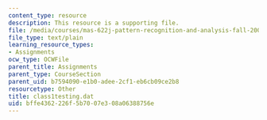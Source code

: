 ```yaml
---
content_type: resource
description: This resource is a supporting file.
file: /media/courses/mas-622j-pattern-recognition-and-analysis-fall-2006/bffe4362226f5b7007e308a06388756e_class1testing.dat
file_type: text/plain
learning_resource_types:
- Assignments
ocw_type: OCWFile
parent_title: Assignments
parent_type: CourseSection
parent_uid: b7594090-e1b0-adee-2cf1-eb6cb09ce2b8
resourcetype: Other
title: class1testing.dat
uid: bffe4362-226f-5b70-07e3-08a06388756e
---
```

